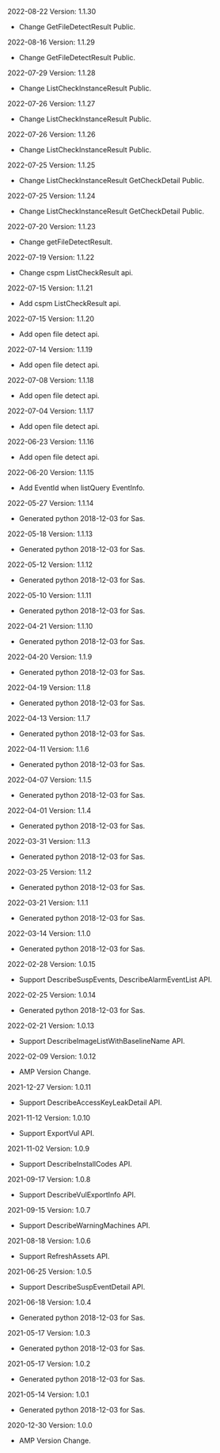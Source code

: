 2022-08-22 Version: 1.1.30
- Change GetFileDetectResult Public.

2022-08-16 Version: 1.1.29
- Change GetFileDetectResult Public.

2022-07-29 Version: 1.1.28
- Change ListCheckInstanceResult Public.

2022-07-26 Version: 1.1.27
- Change ListCheckInstanceResult Public.

2022-07-26 Version: 1.1.26
- Change ListCheckInstanceResult Public.

2022-07-25 Version: 1.1.25
- Change ListCheckInstanceResult GetCheckDetail Public.

2022-07-25 Version: 1.1.24
- Change ListCheckInstanceResult GetCheckDetail Public.

2022-07-20 Version: 1.1.23
- Change getFileDetectResult.

2022-07-19 Version: 1.1.22
- Change cspm ListCheckResult api.

2022-07-15 Version: 1.1.21
- Add cspm ListCheckResult api.

2022-07-15 Version: 1.1.20
- Add open file detect api.

2022-07-14 Version: 1.1.19
- Add open file detect api.

2022-07-08 Version: 1.1.18
- Add open file detect api.

2022-07-04 Version: 1.1.17
- Add open file detect api.

2022-06-23 Version: 1.1.16
- Add open file detect api.

2022-06-20 Version: 1.1.15
- Add EventId when listQuery EventInfo.

2022-05-27 Version: 1.1.14
- Generated python 2018-12-03 for Sas.

2022-05-18 Version: 1.1.13
- Generated python 2018-12-03 for Sas.

2022-05-12 Version: 1.1.12
- Generated python 2018-12-03 for Sas.

2022-05-10 Version: 1.1.11
- Generated python 2018-12-03 for Sas.

2022-04-21 Version: 1.1.10
- Generated python 2018-12-03 for Sas.

2022-04-20 Version: 1.1.9
- Generated python 2018-12-03 for Sas.

2022-04-19 Version: 1.1.8
- Generated python 2018-12-03 for Sas.

2022-04-13 Version: 1.1.7
- Generated python 2018-12-03 for Sas.

2022-04-11 Version: 1.1.6
- Generated python 2018-12-03 for Sas.

2022-04-07 Version: 1.1.5
- Generated python 2018-12-03 for Sas.

2022-04-01 Version: 1.1.4
- Generated python 2018-12-03 for Sas.

2022-03-31 Version: 1.1.3
- Generated python 2018-12-03 for Sas.

2022-03-25 Version: 1.1.2
- Generated python 2018-12-03 for Sas.

2022-03-21 Version: 1.1.1
- Generated python 2018-12-03 for Sas.

2022-03-14 Version: 1.1.0
- Generated python 2018-12-03 for Sas.

2022-02-28 Version: 1.0.15
- Support DescribeSuspEvents, DescribeAlarmEventList API.

2022-02-25 Version: 1.0.14
- Generated python 2018-12-03 for Sas.

2022-02-21 Version: 1.0.13
- Support DescribeImageListWithBaselineName API.

2022-02-09 Version: 1.0.12
- AMP Version Change.

2021-12-27 Version: 1.0.11
- Support DescribeAccessKeyLeakDetail API.

2021-11-12 Version: 1.0.10
- Support ExportVul API.

2021-11-02 Version: 1.0.9
- Support DescribeInstallCodes API.

2021-09-17 Version: 1.0.8
- Support DescribeVulExportInfo API.

2021-09-15 Version: 1.0.7
- Support DescribeWarningMachines API.

2021-08-18 Version: 1.0.6
- Support RefreshAssets API.

2021-06-25 Version: 1.0.5
- Support DescribeSuspEventDetail API.

2021-06-18 Version: 1.0.4
- Generated python 2018-12-03 for Sas.

2021-05-17 Version: 1.0.3
- Generated python 2018-12-03 for Sas.

2021-05-17 Version: 1.0.2
- Generated python 2018-12-03 for Sas.

2021-05-14 Version: 1.0.1
- Generated python 2018-12-03 for Sas.

2020-12-30 Version: 1.0.0
- AMP Version Change.

